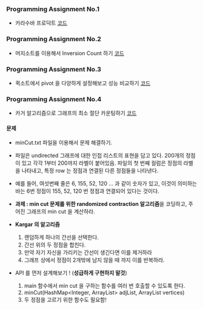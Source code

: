 ### Programming Assignment No.1 
- 카라수바 프로덕트 [코드](KaratsubaProduct.java)

### Programming Assignment No.2
- 머지소트를 이용해서 Inversion Count 하기 [코드](InversionDivideAndConquer.java)

### Programming Assignment No.3 
- 퀵소트에서 pivot 을 다양하게 설정해보고 성능 비교하기 [코드](Quick.java)

### Programming Assignment No.4 
- 카거 알고리즘으로 그래프의 최소 절단 카운팅하기 [코드](KargerMinCut.java)

#### 문제 

- minCut.txt 파일을 이용해서 문제 해결하기.
  
- 파일은 undirected 그래프에 대한 인접 리스트의 표현을 담고 있다. 
  200개의 정점이 있고 각각 1부터 200까지 라벨이 붙어있음. 파일의 첫 번째 
  컬럼은 정점의 라벨을 나타내고, 특정 row 는 정점과 연결된 다른 정점들을 
  나타낸다.
  
- 예를 들어, 여섯번째 줄은 6, 155, 52, 120 ... 과 같이 숫자가 있고, 이것이 
의미하는 바는 6번 정점이 155, 52, 120 번 정점과 연결되어 있다는 것이다.
  
- **과제 : min cut 문제를 위한 randomized contraction 알고리즘**을 
코딩하고, 주어진 그래프의 min cut 을 계산하라.
  
- **Kargar 의 알고리즘** 
  1. 랜덤하게 하나의 간선을 선택한다. 
  2. 간선 위의 두 정점을 합친다. 
  3. 만약 자기 자신을 가리키는 간선이 생긴다면 이를 제거하라 
  4. 그래프 상에서 정점이 2개밖에 남지 않을 때 까지 이를 반복하라.
  
- API 를 먼저 설계해보기 ! (**성급하게 구현하지 말것**)
  1. main 함수에서 min cut 을 구하는 함수를 여러 번 호출할 수 있도록 한다. 
  2. minCut(HashMap<Integer, ArrayList> adjList, ArrayList<Integer> vertices)
  3. 두 정점을 고르기 위한 함수도 필요함! 